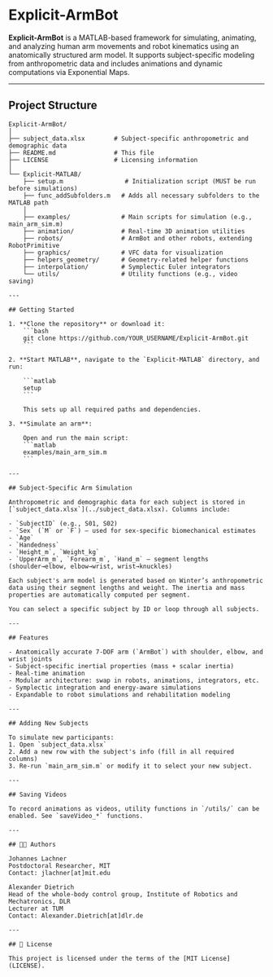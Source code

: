 # Explicit-ArmBot

**Explicit-ArmBot** is a MATLAB-based framework for simulating, animating, and analyzing human arm movements and robot kinematics using an anatomically structured arm model. It supports subject-specific modeling from anthropometric data and includes animations and dynamic computations via Exponential Maps.

---

## Project Structure

```text
Explicit-ArmBot/
│
├── subject_data.xlsx        # Subject-specific anthropometric and demographic data
├── README.md                # This file
├── LICENSE                  # Licensing information
│
└── Explicit-MATLAB/
    ├── setup.m                 # Initialization script (MUST be run before simulations)
    ├── func_addSubfolders.m   # Adds all necessary subfolders to the MATLAB path
    │
    ├── examples/              # Main scripts for simulation (e.g., main_arm_sim.m)
    ├── animation/             # Real-time 3D animation utilities
    ├── robots/                # ArmBot and other robots, extending RobotPrimitive
    ├── graphics/              # VFC data for visualization
    ├── helpers_geometry/      # Geometry-related helper functions
    ├── interpolation/         # Symplectic Euler integrators
    └── utils/                 # Utility functions (e.g., video saving)

---

## Getting Started

1. **Clone the repository** or download it:
    ```bash
    git clone https://github.com/YOUR_USERNAME/Explicit-ArmBot.git
    ```

2. **Start MATLAB**, navigate to the `Explicit-MATLAB` directory, and run:

    ```matlab
    setup
    ```

    This sets up all required paths and dependencies.

3. **Simulate an arm**:

    Open and run the main script:
    ```matlab
    examples/main_arm_sim.m
    ```

---

## Subject-Specific Arm Simulation

Anthropometric and demographic data for each subject is stored in [`subject_data.xlsx`](../subject_data.xlsx). Columns include:

- `SubjectID` (e.g., S01, S02)
- `Sex` (`M` or `F`) – used for sex-specific biomechanical estimates
- `Age`
- `Handedness`
- `Height_m`, `Weight_kg`
- `UpperArm_m`, `Forearm_m`, `Hand_m` – segment lengths (shoulder→elbow, elbow→wrist, wrist→knuckles)

Each subject's arm model is generated based on Winter’s anthropometric data using their segment lengths and weight. The inertia and mass properties are automatically computed per segment.

You can select a specific subject by ID or loop through all subjects.

---

## Features

- Anatomically accurate 7-DOF arm (`ArmBot`) with shoulder, elbow, and wrist joints
- Subject-specific inertial properties (mass + scalar inertia)
- Real-time animation
- Modular architecture: swap in robots, animations, integrators, etc.
- Symplectic integration and energy-aware simulations
- Expandable to robot simulations and rehabilitation modeling

---

## Adding New Subjects

To simulate new participants:
1. Open `subject_data.xlsx`
2. Add a new row with the subject's info (fill in all required columns)
3. Re-run `main_arm_sim.m` or modify it to select your new subject.

---

## Saving Videos

To record animations as videos, utility functions in `/utils/` can be enabled. See `saveVideo_*` functions.

---

## 👨‍🔬 Authors

Johannes Lachner  
Postdoctoral Researcher, MIT  
Contact: jlachner[at]mit.edu

Alexander Dietrich
Head of the whole-body control group, Institute of Robotics and Mechatronics, DLR
Lecturer at TUM
Contact: Alexander.Dietrich[at]dlr.de

---

## 📄 License

This project is licensed under the terms of the [MIT License](LICENSE).
